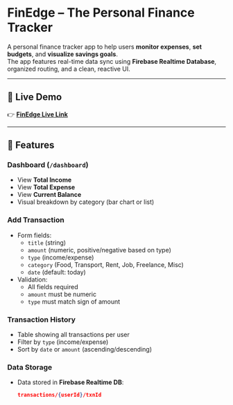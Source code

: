 # FinEdge – The Personal Finance Tracker

A personal finance tracker app to help users **monitor expenses**, **set budgets**, and **visualize savings goals**.  
The app features real-time data sync using **Firebase Realtime Database**, organized routing, and a clean, reactive UI.

---

## 🚀 Live Demo

👉 [**FinEdge Live Link**](https://t6xsjl.csb.app/)  

---

## 📝 Features

### Dashboard (`/dashboard`)

- View **Total Income**
- View **Total Expense**
- View **Current Balance**
- Visual breakdown by category (bar chart or list)

### Add Transaction

- Form fields:
  - `title` (string)
  - `amount` (numeric, positive/negative based on type)
  - `type` (income/expense)
  - `category` (Food, Transport, Rent, Job, Freelance, Misc)
  - `date` (default: today)
- Validation:
  - All fields required
  - `amount` must be numeric
  - `type` must match sign of amount

### Transaction History

- Table showing all transactions per user
- Filter by `type` (income/expense)
- Sort by `date` or `amount` (ascending/descending)

### Data Storage

- Data stored in **Firebase Realtime DB**:
  ```json
  transactions/{userId}/txnId
